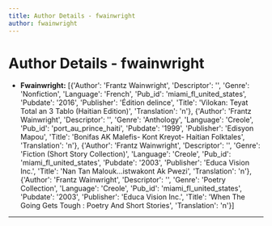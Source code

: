 ```yaml
---
title: Author Details - fwainwright
author: fwainwright
---
```


# Author Details - fwainwright

<ul>
    <li><strong>Fwainwright:</strong> [{'Author': 'Frantz Wainwright', 'Descriptor': '', 'Genre': 'Nonfiction', 'Language': 'French', 'Pub_id': 'miami_fl_united_states', 'Pubdate': '2016', 'Publisher': 'Édition delince', 'Title': 'Vilokan: Teyat Total an 3 Tablo (Haitian Edition)', 'Translation': 'n'}, {'Author': 'Frantz Wainwright', 'Descriptor': '', 'Genre': 'Anthology', 'Language': 'Creole', 'Pub_id': 'port_au_prince_haiti', 'Pubdate': '1999', 'Publisher': 'Edisyon Mapou', 'Title': 'Bonifas AK Malefis- Kont Kreyot- Haitian Folktales', 'Translation': 'n'}, {'Author': 'Frantz Wainwright', 'Descriptor': '', 'Genre': 'Fiction (Short Story Collection)', 'Language': 'Creole', 'Pub_id': 'miami_fl_united_states', 'Pubdate': '2003', 'Publisher': 'Educa Vision Inc.', 'Title': 'Nan Tan Malouk...istwakont Ak Pwezi', 'Translation': 'n'}, {'Author': 'Frantz Wainwright', 'Descriptor': '', 'Genre': 'Poetry Collection', 'Language': 'Creole', 'Pub_id': 'miami_fl_united_states', 'Pubdate': '2003', 'Publisher': 'Educa Vision Inc.', 'Title': 'When The Going Gets Tough : Poetry And Short Stories', 'Translation': 'n'}]</li>
</ul>
<hr>